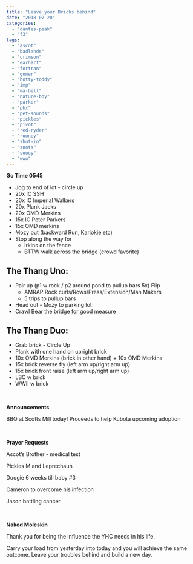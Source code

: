 ```yaml
---
title: "Leave your Bricks behind"
date: "2018-07-20"
categories: 
  - "dantes-peak"
  - "f3"
tags: 
  - "ascot"
  - "badlands"
  - "crimson"
  - "earhart"
  - "fortran"
  - "gomer"
  - "hotty-toddy"
  - "imp"
  - "ma-bell"
  - "nature-boy"
  - "parker"
  - "pbx"
  - "pet-sounds"
  - "pickles"
  - "pivot"
  - "red-ryder"
  - "rooney"
  - "shut-in"
  - "snots"
  - "sooey"
  - "www"
---
```


**Go Time 0545**

- Jog to end of lot - circle up
- 20x IC SSH
- 20x IC Imperial Walkers
- 20x Plank Jacks
- 20x OMD Merkins
- 15x IC Peter Parkers
- 15x OMD merkins
- Mozy out (backward Run, Kariokie etc)
- Stop along the way for
    - Irkins on the fence
    - BTTW walk across the bridge (crowd favorite)

## **The Thang Uno:**  

- Pair up (p1 w rock / p2 around pond to pullup bars 5x) Flip
    - AMRAP Rock curls/Rows/Press/Extension/Man Makers
    - 5 trips to pullup bars
- Head out - Mozy to parking lot
- Crawl Bear the bridge for good measure

## **The Thang Duo:**

- Grab brick - Circle Up
- Plank with one hand on upright brick
- 10x OMD Merkins (brick in other hand) + 10x OMD Merkins
- 15x brick reverse fly (left arm up/right arm up)
- 15x brick front raise (left arm up/right arm up)
- LBC w brick
- WWII w brick

 

**Announcements**

BBQ at Scotts Mill today! Proceeds to help Kubota upcoming adoption

 

**Prayer Requests**

Ascot’s Brother - medical test

Pickles M and Leprechaun

Doogie 6 weeks till baby #3

Cameron to overcome his infection

Jason battling cancer

 

**Naked Moleskin**

Thank you for being the influence the YHC needs in his life.

Carry your load from yesterday into today and you will achieve the same outcome. Leave your troubles behind and build a new day.
